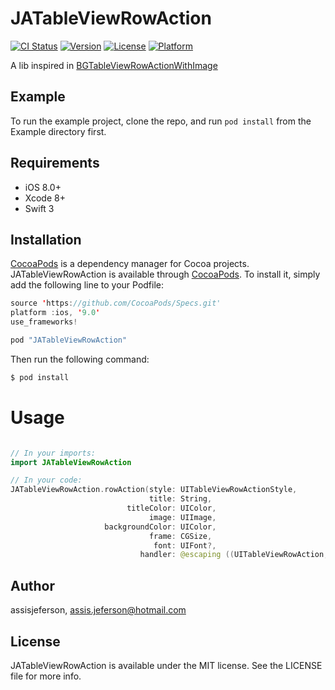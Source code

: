 # JATableViewRowAction

[![CI Status](http://img.shields.io/travis/assisjeferson/JATableViewRowAction.svg?style=flat)](https://travis-ci.org/assisjeferson/JATableViewRowAction)
[![Version](https://img.shields.io/cocoapods/v/JATableViewRowAction.svg?style=flat)](http://cocoapods.org/pods/JATableViewRowAction)
[![License](https://img.shields.io/cocoapods/l/JATableViewRowAction.svg?style=flat)](http://cocoapods.org/pods/JATableViewRowAction)
[![Platform](https://img.shields.io/cocoapods/p/JATableViewRowAction.svg?style=flat)](http://cocoapods.org/pods/JATableViewRowAction)

A lib inspired in [BGTableViewRowActionWithImage](https://github.com/benguild/BGTableViewRowActionWithImage)

## Example

To run the example project, clone the repo, and run `pod install` from the Example directory first.

## Requirements

* iOS 8.0+
* Xcode 8+
* Swift 3

## Installation

[CocoaPods](http://cocoapods.org) is a dependency manager for Cocoa projects.
JATableViewRowAction is available through [CocoaPods](http://cocoapods.org). To install
it, simply add the following line to your Podfile:

```swift
source 'https://github.com/CocoaPods/Specs.git'
platform :ios, '9.0'
use_frameworks!

pod "JATableViewRowAction"
```

Then run the following command:

```swift
$ pod install
```

# Usage

```swift

// In your imports:
import JATableViewRowAction

// In your code:
JATableViewRowAction.rowAction(style: UITableViewRowActionStyle,
                               title: String,
                          titleColor: UIColor,
                               image: UIImage,
                     backgroundColor: UIColor,
                               frame: CGSize,
                                font: UIFont?,
                             handler: @escaping ((UITableViewRowAction, IndexPath) -> Swift.Void)

```


## Author

assisjeferson, assis.jeferson@hotmail.com

## License

JATableViewRowAction is available under the MIT license. See the LICENSE file for more info.

